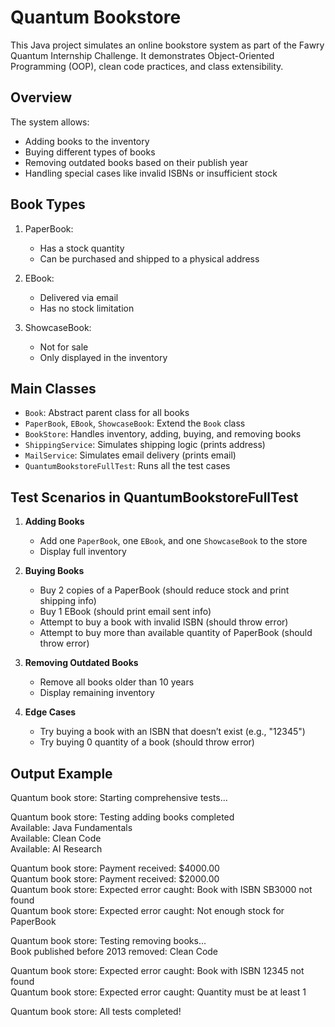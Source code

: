 Quantum Bookstore
==================

This Java project simulates an online bookstore system as part of the Fawry Quantum Internship Challenge. It demonstrates Object-Oriented Programming (OOP), clean code practices, and class extensibility.

Overview
--------

The system allows:
- Adding books to the inventory
- Buying different types of books
- Removing outdated books based on their publish year
- Handling special cases like invalid ISBNs or insufficient stock

Book Types
----------

1. PaperBook:
   - Has a stock quantity
   - Can be purchased and shipped to a physical address

2. EBook:
   - Delivered via email
   - Has no stock limitation

3. ShowcaseBook:
   - Not for sale
   - Only displayed in the inventory

Main Classes
------------

- `Book`: Abstract parent class for all books
- `PaperBook`, `EBook`, `ShowcaseBook`: Extend the `Book` class
- `BookStore`: Handles inventory, adding, buying, and removing books
- `ShippingService`: Simulates shipping logic (prints address)
- `MailService`: Simulates email delivery (prints email)
- `QuantumBookstoreFullTest`: Runs all the test cases

Test Scenarios in QuantumBookstoreFullTest
------------------------------------------

1. **Adding Books**
   - Add one `PaperBook`, one `EBook`, and one `ShowcaseBook` to the store
   - Display full inventory

2. **Buying Books**
   - Buy 2 copies of a PaperBook (should reduce stock and print shipping info)
   - Buy 1 EBook (should print email sent info)
   - Attempt to buy a book with invalid ISBN (should throw error)
   - Attempt to buy more than available quantity of PaperBook (should throw error)

3. **Removing Outdated Books**
   - Remove all books older than 10 years
   - Display remaining inventory

4. **Edge Cases**
   - Try buying a book with an ISBN that doesn’t exist (e.g., "12345")
   - Try buying 0 quantity of a book (should throw error)

Output Example
---------------

Quantum book store: Starting comprehensive tests...

Quantum book store: Testing adding books completed  
Available: Java Fundamentals  
Available: Clean Code  
Available: AI Research  

Quantum book store: Payment received: $4000.00  
Quantum book store: Payment received: $2000.00  
Quantum book store: Expected error caught: Book with ISBN SB3000 not found  
Quantum book store: Expected error caught: Not enough stock for PaperBook

Quantum book store: Testing removing books...  
Book published before 2013 removed: Clean Code

Quantum book store: Expected error caught: Book with ISBN 12345 not found  
Quantum book store: Expected error caught: Quantity must be at least 1

Quantum book store: All tests completed!

